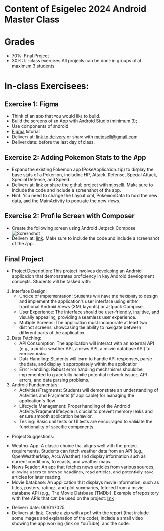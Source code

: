 # Content of Esigelec 2024 Android Master Class

# Grades
- 70%: Final Project
- 30%: In-class exercises
All projects can be done in groups of at maximum 3 students.

# In-class Exercisees:

## Exercise 1: Figma
- Think of an app that you would like to build.
- Build the screens of an App with Android Studio (minimum 3);
- Use components of android 
- [Figma](https://www.figma.com/community/file/1101784689160904535/mobile-app-design-figma-tutorial-for-beginners) tutorial
- Delivery at: [link to delivery](https://www.dropbox.com/request/snIgwDPJUk6BLkqndNXn) or share with mejoselli@gmail.com
- Deliver date: before the last day of class.

## Exercise 2: Adding Pokemon Stats to the App
- Expand the existing Pokemon app (PokeApplication.zip) to display the base stats of a Pokemon, including HP, Attack, Defense, Special Attack, Special Defense, and Speed.
- Delivery at: [link](https://www.dropbox.com/request/j4LqBONi1rl9ydyLiKfn) or share the github project with mjoselli. Make sure to include the code and include a screenshot of the app.
- Hint: You need to change the Layout.xml, PokemonData to hold the new data, and the MainActivity to populate the new views.

## Exercise 2: Profile Screen with Composer
- Create the following screen using Android Jetpack Compose
  ![Screenshot](https://github.com/user-attachments/assets/b263ceba-a03c-4a24-94d1-d484bcfdb5a3)
- Delivery at: [link](https://www.dropbox.com/request/oJAXULKFv1I59cGLyQjs). Make sure to include the code and include a screenshot of the app.

## Final Project
- Project Description:
This project involves developing an Android application that demonstrates proficiency in key Android development concepts. Students will be tasked with:
1. Interface Design:
    * Choice of Implementation: Students will have the flexibility to design and implement the application's user interface using either traditional Android Views (XML layouts) or Jetpack Compose.
    * User Experience: The interface should be user-friendly, intuitive, and visually appealing, providing a seamless user experience.
    * Multiple Screens: The application must incorporate at least two distinct screens, showcasing the ability to navigate between different parts of the application.
2. Data Fetching:
    * API Consumption: The application will interact with an external API (e.g., a public weather API, a news API, a movie database API) to retrieve data.
    * Data Handling: Students will learn to handle API responses, parse the data, and display it appropriately within the application.
    * Error Handling: Robust error handling mechanisms should be implemented to gracefully handle potential network issues, API errors, and data parsing problems.
3. Android Fundamentals:
    * Activities/Fragments: Students will demonstrate an understanding of Activities and Fragments (if applicable) for managing the application's flow.
    * Lifecycle Management: Proper handling of the Android Activity/Fragment lifecycle is crucial to prevent memory leaks and ensure smooth application behavior.
    * Testing: Basic unit tests or UI tests are encouraged to validate the functionality of specific components.
- Project Suggestions:
* Weather App: A classic choice that aligns well with the project requirements. Students can fetch weather data from an API (e.g., OpenWeatherMap, AccuWeather) and display information such as current conditions, forecasts, and weather maps.
* News Reader: An app that fetches news articles from various sources, allowing users to browse headlines, read articles, and potentially save articles for later reading.
* Movie Database: An application that displays movie information, such as titles, posters, ratings, and plot summaries, fetched from a movie database API (e.g., The Movie Database (TMDb)).
Example of repository with free APIs that can be used on the project: [link](https://github.com/public-apis/public-apis)
- Delivery date: 06/01/2025
- Delivery at: [link](https://www.dropbox.com/request/5H8mTHRfWt1dWWRbX2jk). Create a zip with a pdf with the report (that include some images and explanation of the code), include a small video showing the app working (link on YouTube), and the code.


